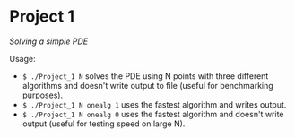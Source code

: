 Project 1
=========
*Solving a simple PDE*

Usage:
- `$ ./Project_1 N` solves the PDE using N points with three different algorithms and doesn't write output to file (useful for benchmarking purposes).
- `$ ./Project_1 N onealg 1` uses the fastest algorithm and writes output.
- `$ ./Project_1 N onealg 0` uses the fastest algorithm and doesn't write output (useful for testing speed on large N).
